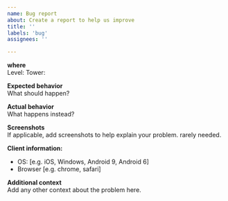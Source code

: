 ```yaml
---
name: Bug report
about: Create a report to help us improve
title: ''
labels: 'bug'
assignees: ''

---
```


**where**  
Level: 
Tower: 

**Expected behavior**  
What should happen?

**Actual behavior**  
What happens instead?

**Screenshots**  
If applicable, add screenshots to help explain your problem.
rarely needed.

**Client information:**  
 - OS: [e.g. iOS, Windows, Android 9, Android 6]
 - Browser [e.g. chrome, safari]

**Additional context**  
Add any other context about the problem here.
